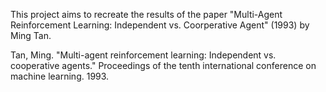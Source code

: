 This project aims to recreate the results of the paper "Multi-Agent Reinforcement Learning: Independent vs. Coorperative Agent" (1993) by Ming Tan.

Tan, Ming. "Multi-agent reinforcement learning: Independent vs. cooperative agents." Proceedings of the tenth international conference on machine learning. 1993.